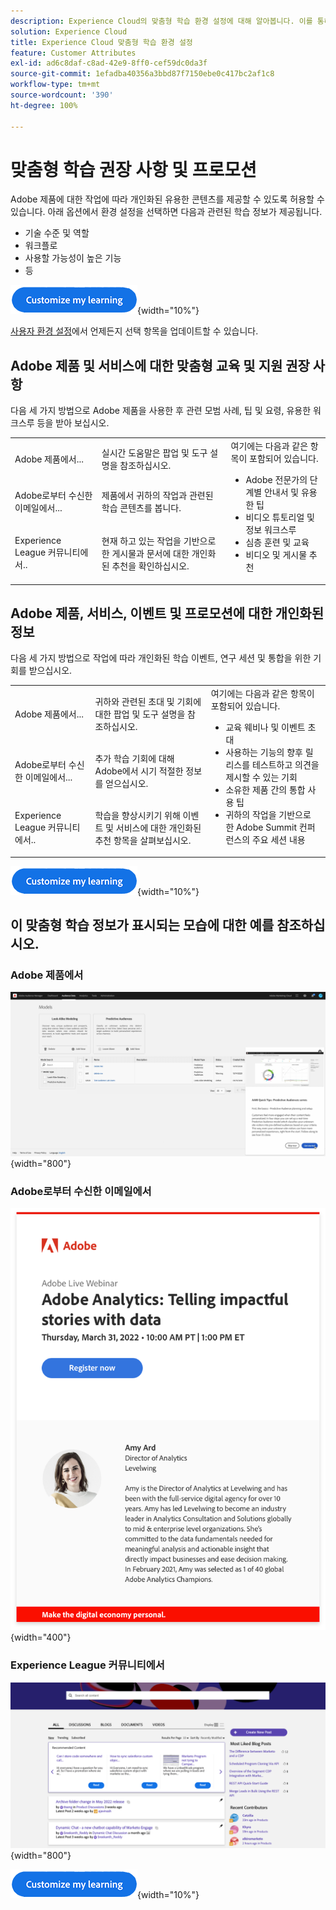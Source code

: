 ```yaml
---
description: Experience Cloud의 맞춤형 학습 환경 설정에 대해 알아봅니다. 이를 통해 고객은 사용 데이터를 기반으로 이메일, Adobe Experience Cloud 제품 및 Adobe Experience League 커뮤니티를 통해 개인화된 지원 및 프로모션을 받을 수 있습니다.
solution: Experience Cloud
title: Experience Cloud 맞춤형 학습 환경 설정
feature: Customer Attributes
exl-id: ad6c8daf-c8ad-42e9-8ff0-cef59dc0da3f
source-git-commit: 1efadba40356a3bbd87f7150ebe0c417bc2af1c8
workflow-type: tm+mt
source-wordcount: '390'
ht-degree: 100%

---
```


# 맞춤형 학습 권장 사항 및 프로모션

Adobe 제품에 대한 작업에 따라 개인화된 유용한 콘텐츠를 제공할 수 있도록 허용할 수 있습니다. 아래 옵션에서 환경 설정을 선택하면 다음과 관련된 학습 정보가 제공됩니다.

* 기술 수준 및 역할
* 워크플로
* 사용할 가능성이 높은 기능
* 등

[![](assets/personalized-learning-customize-learning-button.png)](https://experience.adobe.com/?shell_forceuserconsent=true#/home){width="10%"}


[사용자 환경 설정](https://experience.adobe.com/preferences/)에서 언제든지 선택 항목을 업데이트할 수 있습니다.





## Adobe 제품 및 서비스에 대한 맞춤형 교육 및 지원 권장 사항

다음 세 가지 방법으로 Adobe 제품을 사용한 후 관련 모범 사례, 팁 및 요령, 유용한 워크스루 등을 받아 보십시오.

<table>
<tbody>
  <tr>
    <td>Adobe 제품에서...<br></td>
    <td>실시간 도움말은 팝업 및 도구 설명을 참조하십시오.</td>
    <td rowspan="3">여기에는 다음과 같은 항목이 포함되어 있습니다. <ul><li>Adobe 전문가의 단계별 안내서 및 유용한 팁</li> 
    <li>비디오 튜토리얼 및 정보 워크스루</li> 
    <li>심층 훈련 및 교육</li> 
    <li>비디오 및 게시물 추천</li>
    </ul></td>
  </tr>
  <tr>
    <td>Adobe로부터 수신한 이메일에서...</td>
    <td>제품에서 귀하의 작업과 관련된 학습 콘텐츠를 봅니다.</td>
  </tr>
  <tr>
    <td>Experience League 커뮤니티에서..</td>
    <td>현재 하고 있는 작업을 기반으로 한 게시물과 문서에 대한 개인화된 추천을 확인하십시오.</td>
  </tr>
</tbody>
</table>



## Adobe 제품, 서비스, 이벤트 및 프로모션에 대한 개인화된 정보

다음 세 가지 방법으로 작업에 따라 개인화된 학습 이벤트, 연구 세션 및 통합을 위한 기회를 받으십시오.

<table>
<tbody>
  <tr>
    <td>Adobe 제품에서...<br></td>
    <td>귀하와 관련된 초대 및 기회에 대한 팝업 및 도구 설명을 참조하십시오.</td>
    <td rowspan="3">여기에는 다음과 같은 항목이 포함되어 있습니다. <ul>
    <li>교육 웨비나 및 이벤트 초대</li> 
    <li>사용하는 기능의 향후 릴리스를 테스트하고 의견을 제시할 수 있는 기회</li>
    <li>소유한 제품 간의 통합 사용 팁</li> 
    <li>귀하의 작업을 기반으로 한 Adobe Summit 컨퍼런스의 주요 세션 내용</li>
    </ul></td>
  </tr>
  <tr>
    <td>Adobe로부터 수신한 이메일에서...</td>
    <td>추가 학습 기회에 대해 Adobe에서 시기 적절한 정보를 얻으십시오.</td>
  </tr>
  <tr>
    <td>Experience League 커뮤니티에서..</td>
    <td>학습을 향상시키기 위해 이벤트 및 서비스에 대한 개인화된 추천 항목을 살펴보십시오.</td>
  </tr>
</tbody>
</table>


[![](assets/personalized-learning-customize-learning-button.png)](https://experience.adobe.com/?shell_forceuserconsent=true#/home){width="10%"}




## 이 맞춤형 학습 정보가 표시되는 모습에 대한 예를 참조하십시오.


### Adobe 제품에서

![](assets/personalized-learning-in-product.gif){width="800"}



### Adobe로부터 수신한 이메일에서

![](assets/personalized-learning-email.png){width="400"}



### Experience League 커뮤니티에서

![](assets/personalized-learning-communities.png){width="800"}



[![](assets/personalized-learning-customize-learning-button.png)](https://experience.adobe.com/?shell_forceuserconsent=true#/home){width="10%"}
